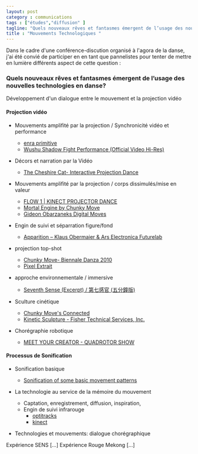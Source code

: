 ```yaml
---
layout: post  
category : communications  
tags : ["études","diffusion" ]  
tagline: "Quels nouveaux rêves et fantasmes émergent de l’usage des nouvelles technologies en danse?"  
title : "Mouvements Technologiques "
---
```


Dans le cadre d'une conférence-discution organisé à l'agora de la danse, j'ai été convié de participer en en tant que pannelistes pour tenter de mettre en lumière différents aspect de cette question :  

### Quels nouveaux rêves et fantasmes émergent de l’usage des nouvelles technologies en danse?

Développement d'un dialogue entre le mouvement et la projection vidéo


#### Projection vidéo 

* Mouvements amplifité par la projection / Synchronicité vidéo et performance
    * [enra primitive](https://www.youtube.com/watch?v=7IALYVS0E0Y)
    * [Wushu Shadow Fight Performance (Official Video Hi-Res)](https://www.youtube.com/watch?v=RACQeGaHXDI)

* Décors et narration par la Vidéo
    * [The Cheshire Cat- Interactive Projection Dance](https://www.youtube.com/watch?v=ag7DBy4vhlQ)
    
* Mouvements amplifité par la projection / corps dissimulés/mise en valeur
    * [FLOW 1 | KINECT PROJECTOR DANCE](https://www.youtube.com/watch?v=ISKV1BeB3pM)
    * [Mortal Engine by Chunky Move](https://www.youtube.com/watch?v=sbjOMualLVs)
    * [Gideon Obarzaneks Digital Moves](https://www.youtube.com/watch?v=qaT64TYsVgA)
    
* Engin de suivi et séparration figure/fond 
    * [Apparition – Klaus Obermaier & Ars Electronica Futurelab](https://www.youtube.com/watch?v=-wVq41Bi2yE)

* projection top-shot
    * [Chunky Move- Biennale Danza 2010](https://www.youtube.com/watch?v=Fc83SMKGjPY)
    * [Pixel Extrait](https://www.youtube.com/watch?v=N7KmZdHsas8&t=129)

* approche environnementale / immersive 
    * [Seventh Sense (Excerpt) / 第七感官 (五分鐘版)](https://www.youtube.com/watch?v=iQlDEPLHPyQ)

* Sculture cinétique
    * [Chunky Move's Connected](https://www.youtube.com/watch?v=VgKxTcds2V8&t=67)
    * [Kinetic Sculpture - Fisher Technical Services, Inc.](https://www.youtube.com/watch?v=5tCxMLjOCgc)
    
* Chorégraphie robotique    
    * [MEET YOUR CREATOR - QUADROTOR SHOW](https://www.youtube.com/watch?v=cseTX_rW3uM&t=156)
    
#### Processus de Sonification 

* Sonification basique
    * [Sonification of some basic movement patterns](https://www.youtube.com/watch?v=Jsk5k8NPgO0)


* La technologie au service de la mémoire du mouvement 
    * Captation,  enregistrement,  diffusion,  inspiration,
    * Engin de suivi infrarouge 
        * [optitracks](https://www.youtube.com/watch?v=22t_75DV720)
        * [kinect](https://www.youtube.com/watch?v=ISKV1BeB3pM)
    
* Technologies et mouvements:  dialogue chorégraphique


Expérience SENS
[...]
Expérience Rouge Mekong
[...]


